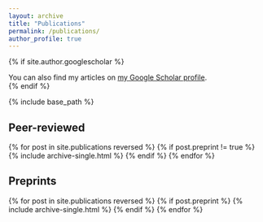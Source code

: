 ```yaml
---
layout: archive
title: "Publications"
permalink: /publications/
author_profile: true
---
```


{% if site.author.googlescholar %}
  <div class="wordwrap">You can also find my articles on <a href="{{site.author.googlescholar}}">my Google Scholar profile</a>.</div>
{% endif %}

{% include base_path %}

## Peer-reviewed
{% for post in site.publications reversed %}
  {% if post.preprint != true %}
    {% include archive-single.html %}
  {% endif %}
{% endfor %}

## Preprints
{% for post in site.publications reversed %}
  {% if post.preprint %}
    {% include archive-single.html %}
  {% endif %}
{% endfor %}
